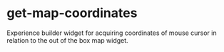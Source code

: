 # get-map-coordinates
Experience builder widget for acquiring coordinates of mouse cursor in relation to the out of the box map widget.
